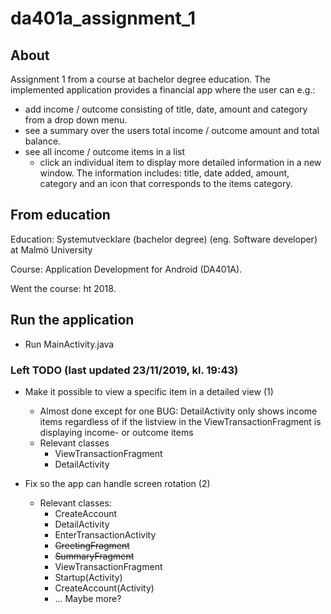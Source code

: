# da401a_assignment_1
## About
Assignment 1 from a course at bachelor degree education. The implemented application provides a financial app where the user can e.g.:
- add income / outcome consisting of title, date, amount and category from a drop down menu.
- see a summary over the users total income / outcome amount and total balance.
- see all income / outcome items in a list
  - click an individual item to display more detailed information in a new window. The information includes: title, date added, amount, category and an icon that corresponds to the items category.
  
## From education
Education: Systemutvecklare (bachelor degree) (eng. Software developer) at Malmö University

Course: Application Development for Android (DA401A).

Went the course: ht 2018.

## Run the application
- Run MainActivity.java

### Left TODO (last updated 23/11/2019, kl. 19:43)

- Make it possible to view a specific item in a detailed view (1) 
  - Almost done except for one BUG: DetailActivity only shows income items regardless of if the listview in the ViewTransactionFragment is displaying income- or outcome items
  - Relevant classes
    - ViewTransactionFragment
    - DetailActivity
    
- Fix so the app can handle screen rotation (2)
  - Relevant classes:
    - CreateAccount
    - DetailActivity
    - EnterTransactionActivity
    - ~~GreetingFragment~~
    - ~~SummaryFragment~~
    - ViewTransactionFragment
    - Startup(Activity)
    - CreateAccount(Activity)
    - ... Maybe more?

